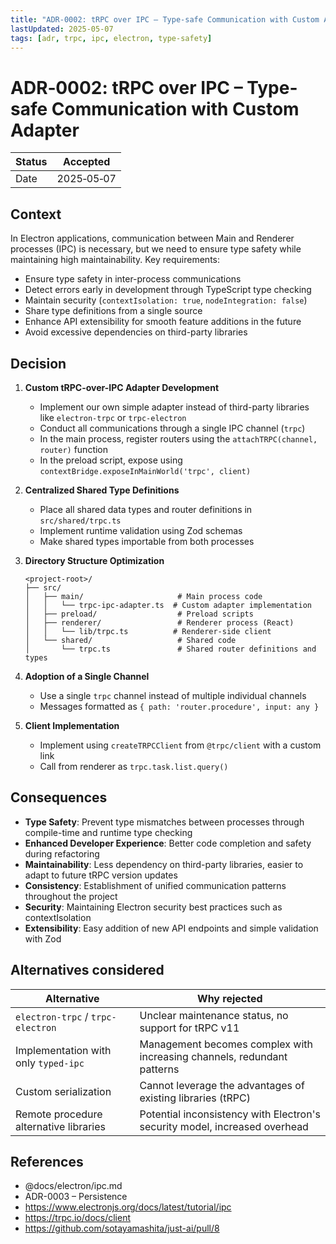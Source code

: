 ```yaml
---
title: "ADR‑0002: tRPC over IPC – Type-safe Communication with Custom Adapter"
lastUpdated: 2025-05-07
tags: [adr, trpc, ipc, electron, type-safety]
---
```


# ADR‑0002: tRPC over IPC – Type-safe Communication with Custom Adapter

| Status | Accepted   |
| ------ | ---------- |
| Date   | 2025‑05‑07 |

## Context

In Electron applications, communication between Main and Renderer processes (IPC) is necessary, but we need to ensure type safety while maintaining high maintainability. Key requirements:

- Ensure type safety in inter-process communications
- Detect errors early in development through TypeScript type checking
- Maintain security (`contextIsolation: true`, `nodeIntegration: false`)
- Share type definitions from a single source
- Enhance API extensibility for smooth feature additions in the future
- Avoid excessive dependencies on third-party libraries

## Decision

1. **Custom tRPC-over-IPC Adapter Development**
   - Implement our own simple adapter instead of third-party libraries like `electron-trpc` or `trpc-electron`
   - Conduct all communications through a single IPC channel (`trpc`)
   - In the main process, register routers using the `attachTRPC(channel, router)` function
   - In the preload script, expose using `contextBridge.exposeInMainWorld('trpc', client)`

2. **Centralized Shared Type Definitions**
   - Place all shared data types and router definitions in `src/shared/trpc.ts`
   - Implement runtime validation using Zod schemas
   - Make shared types importable from both processes

3. **Directory Structure Optimization**

   ```
   <project-root>/
   ├── src/
   │   ├── main/                     # Main process code
   │   │   └── trpc-ipc-adapter.ts  # Custom adapter implementation
   │   ├── preload/                  # Preload scripts
   │   ├── renderer/                 # Renderer process (React)
   │   │   └── lib/trpc.ts          # Renderer-side client
   │   └── shared/                   # Shared code
   │       └── trpc.ts               # Shared router definitions and types
   ```

4. **Adoption of a Single Channel**
   - Use a single `trpc` channel instead of multiple individual channels
   - Messages formatted as `{ path: 'router.procedure', input: any }`

5. **Client Implementation**
   - Implement using `createTRPCClient` from `@trpc/client` with a custom link
   - Call from renderer as `trpc.task.list.query()`

## Consequences

- **Type Safety**: Prevent type mismatches between processes through compile-time and runtime type checking
- **Enhanced Developer Experience**: Better code completion and safety during refactoring
- **Maintainability**: Less dependency on third-party libraries, easier to adapt to future tRPC version updates
- **Consistency**: Establishment of unified communication patterns throughout the project
- **Security**: Maintaining Electron security best practices such as contextIsolation
- **Extensibility**: Easy addition of new API endpoints and simple validation with Zod

## Alternatives considered

| Alternative                            | Why rejected                                                               |
| -------------------------------------- | -------------------------------------------------------------------------- |
| `electron-trpc` / `trpc-electron`      | Unclear maintenance status, no support for tRPC v11                        |
| Implementation with only `typed-ipc`   | Management becomes complex with increasing channels, redundant patterns    |
| Custom serialization                   | Cannot leverage the advantages of existing libraries (tRPC)                |
| Remote procedure alternative libraries | Potential inconsistency with Electron's security model, increased overhead |

## References

- @docs/electron/ipc.md
- ADR-0003 – Persistence
- https://www.electronjs.org/docs/latest/tutorial/ipc
- https://trpc.io/docs/client
- https://github.com/sotayamashita/just-ai/pull/8
